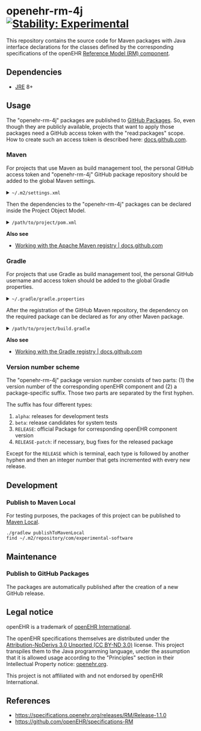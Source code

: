 # openehr-rm-4j [![Stability: Experimental](https://masterminds.github.io/stability/experimental.svg)](https://masterminds.github.io/stability/experimental.html)

This repository contains the source code for Maven packages with Java interface declarations for the classes defined by the corresponding specifications of the openEHR [Reference Model (RM) component](https://specifications.openehr.org/releases/RM).

## Dependencies

- [JRE](https://en.wikipedia.org/wiki/Java_(software_platform)#Java_Runtime_Environment) 8+

## Usage

The "openehr-rm-4j" packages are published to [GitHub Packages](https://github.com/features/packages).
So, even though they are publicly available, projects that want to apply those packages need a GitHub access token with the "read:packages" scope.
How to create such an access token is described here: [docs.github.com](https://docs.github.com/en/authentication/keeping-your-account-and-data-secure/creating-a-personal-access-token).

### Maven

For projects that use Maven as build management tool, the personal GitHub access token and "openehr-rm-4j" GitHub package repository should be added to the global Maven settings.

<details>
  <summary><code>~/.m2/settings.xml</code></summary>
<br>

```xml
<settings xmlns="http://maven.apache.org/SETTINGS/1.0.0"
  xmlns:xsi="http://www.w3.org/2001/XMLSchema-instance"
  xsi:schemaLocation="http://maven.apache.org/SETTINGS/1.0.0
                      http://maven.apache.org/xsd/settings-1.0.0.xsd">
  <activeProfiles>
    <activeProfile>github</activeProfile>
  </activeProfiles>
  <profiles>
    <profile>
      <id>github</id>
      <repositories>
        <repository>
          <id>central</id>
          <url>https://repo1.maven.org/maven2</url>
        </repository>
        <repository>
          <id>github</id>
          <url>https://maven.pkg.github.com/openehr-java-api/openehr-rm-4j</url>
          <snapshots>
            <enabled>true</enabled>
          </snapshots>
        </repository>
      </repositories>
    </profile>
  </profiles>
  <servers>
    <server>
      <id>github</id>
      <username>USERNAME</username>
      <password>TOKEN</password>
    </server>
  </servers>
</settings>
```

</details> 

Then the dependencies to the "openehr-rm-4j" packages can be declared inside the Project Object Model.

<details>
  <summary><code>/path/to/project/pom.xml</code></summary>
<br>

```xml
<?xml version="1.0" encoding="UTF-8"?>
<project xmlns="http://maven.apache.org/POM/4.0.0"
         xmlns:xsi="http://www.w3.org/2001/XMLSchema-instance"
         xsi:schemaLocation="http://maven.apache.org/POM/4.0.0 http://maven.apache.org/xsd/maven-4.0.0.xsd">

    <properties>
        <openehr.rm.version>1.1.0-alpha-15</openehr.rm.version>
    </properties>

    <dependencies>
        <dependency>
            <groupId>com.experimental-software.java-api</groupId>
            <artifactId>openehr-rm-common</artifactId>
            <version>${openehr.rm.version}</version>
        </dependency>
        <dependency>
            <groupId>com.experimental-software.java-api</groupId>
            <artifactId>openehr-rm-data-structures</artifactId>
            <version>${openehr.rm.version}</version>
        </dependency>
        <dependency>
            <groupId>com.experimental-software.java-api</groupId>
            <artifactId>openehr-rm-data-types</artifactId>
            <version>${openehr.rm.version}</version>
        </dependency>
        <dependency>
            <groupId>com.experimental-software.java-api</groupId>
            <artifactId>openehr-rm-demographic</artifactId>
            <version>${openehr.rm.version}</version>
        </dependency>
        <dependency>
            <groupId>com.experimental-software.java-api</groupId>
            <artifactId>openehr-rm-ehr</artifactId>
            <version>${openehr.rm.version}</version>
        </dependency>
        <dependency>
            <groupId>com.experimental-software.java-api</groupId>
            <artifactId>openehr-rm-ehr-extract</artifactId>
            <version>${openehr.rm.version}</version>
        </dependency>
        <dependency>
            <groupId>com.experimental-software.java-api</groupId>
            <artifactId>openehr-rm-integration</artifactId>
            <version>${openehr.rm.version}</version>
        </dependency>
        <dependency>
            <groupId>com.experimental-software.java-api</groupId>
            <artifactId>openehr-rm-support</artifactId>
            <version>${openehr.rm.version}</version>
        </dependency>
    </dependencies>

</project>
```

</details> 

**Also see**

- [Working with the Apache Maven registry | docs.github.com](https://docs.github.com/en/packages/working-with-a-github-packages-registry/working-with-the-apache-maven-registry)

### Gradle

For projects that use Gradle as build management tool, the personal GitHub username and access token should be added to the global Gradle properties.

<details>
  <summary><code>~/.gradle/gradle.properties</code></summary>
<br>

```properties
gpr.user=USERNAME
gpr.key=TOKEN
```

</details> 

After the registration of the GitHub Maven repository, the dependency on the required package can be declared as for any other Maven package.

<details>
  <summary><code>/path/to/project/build.gradle</code></summary>
<br>

```groovy
repositories {
    maven {
        url = uri('https://maven.pkg.github.com/openehr-java-api/openehr-rm-4j')
        credentials {
            username = project.findProperty('gpr.user')
            password = project.findProperty('gpr.key')
        }
    }
}

ext['openehrRmVersion'] = '1.1.0-alpha-15'

dependencies {
    implementation "com.experimental-software.java-api:openehr-rm-common:${openehrRmVersion}"
    implementation "com.experimental-software.java-api:openehr-rm-data-structures:${openehrRmVersion}"
    implementation "com.experimental-software.java-api:openehr-rm-data-types:${openehrRmVersion}"
    implementation "com.experimental-software.java-api:openehr-rm-demographic:${openehrRmVersion}"
    implementation "com.experimental-software.java-api:openehr-rm-ehr:${openehrRmVersion}"
    implementation "com.experimental-software.java-api:openehr-rm-ehr-extract:${openehrRmVersion}"
    implementation "com.experimental-software.java-api:openehr-rm-integration:${openehrRmVersion}"
    implementation "com.experimental-software.java-api:openehr-rm-support:${openehrRmVersion}"
}
```

</details> 

**Also see**

- [Working with the Gradle registry | docs.github.com](https://docs.github.com/en/packages/working-with-a-github-packages-registry/working-with-the-gradle-registry)

### Version number scheme

The "openehr-rm-4j" package version number consists of two parts: (1) the version number of the corresponding openEHR component and (2) a package-specific suffix. Those two parts are separated by the first hyphen.

The suffix has four different types:

1. `alpha`: releases for development tests
2. `beta`: release candidates for system tests
3. `RELEASE`: official Package for corresponding openEHR component version
4. `RELEASE-patch`: if necessary, bug fixes for the released package

Except for the `RELEASE` which is terminal, each type is followed by another hyphen and then an integer number that gets incremented with every new release.

## Development

### Publish to Maven Local

For testing purposes, the packages of this project can be published to [Maven Local](https://www.baeldung.com/maven-local-repository).

```
./gradlew publishToMavenLocal
find ~/.m2/repository/com/experimental-software
```

## Maintenance

### Publish to GitHub Packages

The packages are automatically published after the creation of a new GitHub release.

## Legal notice

openEHR is a trademark of [openEHR International](https://openehr.org/about/contacts).

The openEHR specifications themselves are distributed under the [Attribution-NoDerivs 3.0 Unported (CC BY-ND 3.0)](https://creativecommons.org/licenses/by-nd/3.0/deed.en_GB) license.
This project transpiles them to the Java programming language, under the assumption that it is allowed usage according to the "Principles" section in their Intellectual Property notice: [openehr.org](https://openehr.org/governance/intellectual_property).

This project is not affiliated with and not endorsed by openEHR International.

## References

- https://specifications.openehr.org/releases/RM/Release-1.1.0
- https://github.com/openEHR/specifications-RM

